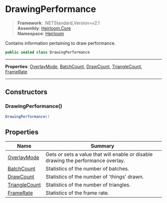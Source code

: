 # DrawingPerformance

> **Framework**: .NETStandard,Version=v2.1  
> **Assembly**: [Heirloom.Core][0]  
> **Namespace**: [Heirloom][0]  

Contains information pertaining to draw performance.

```cs
public sealed class DrawingPerformance
```

--------------------------------------------------------------------------------

**Properties**: [OverlayMode][1], [BatchCount][2], [DrawCount][3], [TriangleCount][4], [FrameRate][5]

--------------------------------------------------------------------------------

## Constructors

### DrawingPerformance()

```cs
DrawingPerformance()
```

## Properties

| Name               | Summary                                                                           |
|--------------------|-----------------------------------------------------------------------------------|
| [OverlayMode][1]   | Gets or sets a value that will enable or disable drawing the performance overlay. |
| [BatchCount][2]    | Statistics of the number of batches.                                              |
| [DrawCount][3]     | Statistics of the number of 'things' drawn.                                       |
| [TriangleCount][4] | Statistics of the number of triangles.                                            |
| [FrameRate][5]     | Statistics of the frame rate.                                                     |

[0]: ..\Heirloom.Core.md
[1]: Heirloom.DrawingPerformance.OverlayMode.md
[2]: Heirloom.DrawingPerformance.BatchCount.md
[3]: Heirloom.DrawingPerformance.DrawCount.md
[4]: Heirloom.DrawingPerformance.TriangleCount.md
[5]: Heirloom.DrawingPerformance.FrameRate.md
